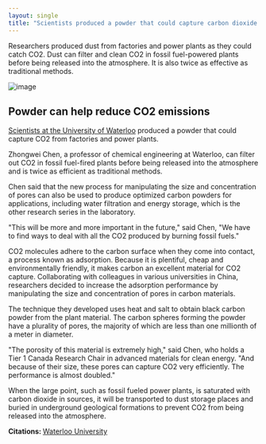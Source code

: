 ```yaml
---
layout: single
title: "Scientists produced a powder that could capture carbon dioxide from factories and power plants, so that carbon dioxide would be filtered"
---
```

Researchers produced dust from factories and power plants as they could catch CO2. Dust can filter and clean CO2 in fossil fuel-powered plants before being released into the atmosphere. It is also twice as effective as traditional methods.

![image](https://images.unsplash.com/photo-1496247749665-49cf5b1022e9?ixlib=rb-1.2.1&ixid=eyJhcHBfaWQiOjEyMDd9&auto=format&fit=crop&w=1353&q=80)

<script async src="//pagead2.googlesyndication.com/pagead/js/adsbygoogle.js"></script>
<ins class="adsbygoogle"
     style="display:block; text-align:center;"
     data-ad-layout="in-article"
     data-ad-format="fluid"
     data-ad-client="ca-pub-7868661326160958"
     data-ad-slot="3072558811"></ins>
<script>
     (adsbygoogle = window.adsbygoogle || []).push({});
</script>

Powder can help reduce CO2 emissions
-
[Scientists at the University of Waterloo](https://uwaterloo.ca/news/news/new-powder-could-help-cut-co2-emissions) produced a powder that could capture CO2 from factories and power plants.

Zhongwei Chen, a professor of chemical engineering at Waterloo, can filter out CO2 in fossil fuel-fired plants before being released into the atmosphere and is twice as efficient as traditional methods.

Chen said that the new process for manipulating the size and concentration of pores can also be used to produce optimized carbon powders for applications, including water filtration and energy storage, which is the other research series in the laboratory.

"This will be more and more important in the future," said Chen, "We have to find ways to deal with all the CO2 produced by burning fossil fuels."

CO2 molecules adhere to the carbon surface when they come into contact, a process known as adsorption. Because it is plentiful, cheap and environmentally friendly, it makes carbon an excellent material for CO2 capture. Collaborating with colleagues in various universities in China, researchers decided to increase the adsorption performance by manipulating the size and concentration of pores in carbon materials.

<script async src="//pagead2.googlesyndication.com/pagead/js/adsbygoogle.js"></script>
<ins class="adsbygoogle"
     style="display:block; text-align:center;"
     data-ad-layout="in-article"
     data-ad-format="fluid"
     data-ad-client="ca-pub-7868661326160958"
     data-ad-slot="3072558811"></ins>
<script>
     (adsbygoogle = window.adsbygoogle || []).push({});
</script>

The technique they developed uses heat and salt to obtain black carbon powder from the plant material. The carbon spheres forming the powder have a plurality of pores, the majority of which are less than one millionth of a meter in diameter.

"The porosity of this material is extremely high," said Chen, who holds a Tier 1 Canada Research Chair in advanced materials for clean energy. "And because of their size, these pores can capture CO2 very efficiently. The performance is almost doubled."

When the large point, such as fossil fueled power plants, is saturated with carbon dioxide in sources, it will be transported to dust storage places and buried in underground geological formations to prevent CO2 from being released into the atmosphere.

<p class="notice--info"><strong>Citations: </strong><a href="https://uwaterloo.ca/news/news/new-powder-could-help-cut-co2-emissions">Waterloo University</a></p>
